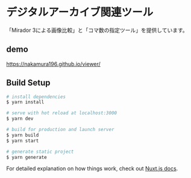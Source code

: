 # デジタルアーカイブ関連ツール

「Mirador 3による画像比較」と「コマ数の指定ツール」を提供しています。

## demo

https://nakamura196.github.io/viewer/

## Build Setup

```bash
# install dependencies
$ yarn install

# serve with hot reload at localhost:3000
$ yarn dev

# build for production and launch server
$ yarn build
$ yarn start

# generate static project
$ yarn generate
```

For detailed explanation on how things work, check out [Nuxt.js docs](https://nuxtjs.org).